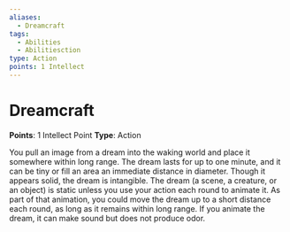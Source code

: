 ```yaml
---
aliases:
  - Dreamcraft
tags:
  - Abilities
  - Abilitiesction
type: Action
points: 1 Intellect
---
```


# Dreamcraft

**Points**: 1 Intellect Point
**Type**: Action

You pull an image from a dream into the waking world and place it somewhere within long range. The dream lasts for up to one minute, and it can be tiny or fill an area an immediate distance in diameter. Though it appears solid, the dream is intangible. The dream (a scene, a creature, or an object) is static unless you use your action each round to animate it. As part of that animation, you could move the dream up to a short distance each round, as long as it remains within long range. If you animate the dream, it can make sound but does not produce odor.
